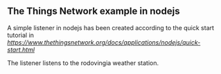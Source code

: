 ## The Things Network example in nodejs

A simple listener in nodejs has been created according to the quick start tutorial in *https://www.thethingsnetwork.org/docs/applications/nodejs/quick-start.html*

The listener listens to the rodovingia weather station.